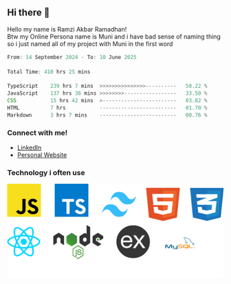 ## Hi there 👋
Hello my name is Ramzi Akbar Ramadhan!\
Btw my Online Persona name is Muni and i have bad sense of naming thing so i just named all of my project with Muni in the first word
<!--START_SECTION:Muni-->

```Javascript
From: 14 September 2024 - To: 10 June 2025

Total Time: 410 hrs 25 mins

TypeScript    239 hrs 7 mins  >>>>>>>>>>>>>>>----------   58.22 %
JavaScript    137 hrs 36 mins >>>>>>>>-----------------   33.50 %
CSS           15 hrs 42 mins  >------------------------   03.82 %
HTML          7 hrs           -------------------------   01.70 %
Markdown      3 hrs 7 mins    -------------------------   00.76 %
```

<!--END_SECTION:Muni-->
### Connect with me!
* [LinkedIn](https://www.linkedin.com/in/ramzi-akbar-ramadhan-b8b05a243/)
* [Personal Website](https://www.muniporto.my.id/)
### Technology i often use
![Technology List](assets/techlist.png)

